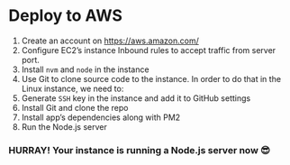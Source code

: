 # Deploy to AWS

  1. Create an account on https://aws.amazon.com/
  2. Configure EC2’s instance Inbound rules to accept traffic from server port.
  3. Install `nvm` and `node` in the instance
  4. Use Git to clone source code to the instance. In order to do that in the Linux instance, we need to:
  5. Generate `SSH` key in the instance and add it to GitHub settings
  6. Install Git and clone the repo
  7. Install app’s dependencies along with PM2
  8. Run the Node.js server
 
 ### HURRAY! Your instance is running a Node.js server now 😎
